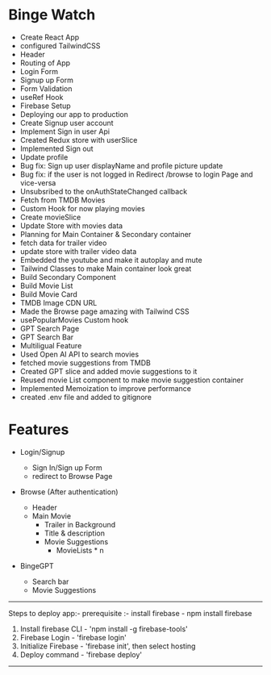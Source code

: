 # Binge Watch
- Create React App
- configured TailwindCSS
- Header
- Routing of App
- Login Form
- Signup up Form
- Form Validation
- useRef Hook
- Firebase Setup
- Deploying our app to production
- Create Signup user account
- Implement Sign in user Api
- Created Redux store with userSlice
- Implemented Sign out
- Update profile
- Bug fix: Sign up user displayName and profile picture update
- Bug fix: if the user is not logged in Redirect /browse to login Page and vice-versa
- Unsubsribed to the onAuthStateChanged callback
- Fetch from TMDB Movies
- Custom Hook for now playing movies
- Create movieSlice
- Update Store with movies data
- Planning for Main Container & Secondary container
- fetch data for trailer video
- update store with trailer video data
- Embedded the youtube and make it autoplay and mute
- Tailwind Classes to make Main container look great
- Build Secondary Component
- Build Movie List
- Build Movie Card
- TMDB Image CDN URL
- Made the Browse page amazing with Tailwind CSS
- usePopularMovies Custom hook
- GPT Search Page
- GPT Search Bar
- Multiligual Feature
- Used Open AI API to search movies
- fetched movie suggestions from TMDB
- Created GPT slice and added movie suggestions to it
- Reused movie List component to make movie suggestion container
- Implemented Memoization to improve performance
- created .env file and added to gitignore





# Features
- Login/Signup
    - Sign In/Sign up Form
    - redirect to Browse Page
- Browse (After authentication)
    - Header
    - Main Movie
        - Trailer in Background
        - Title & description
        - Movie Suggestions
            - MovieLists * n

- BingeGPT
    - Search bar
    - Movie Suggestions



*************************
Steps to deploy app:-
prerequisite :- install firebase - npm install firebase

1. Install firebase CLI - 'npm install -g firebase-tools'
2. Firebase Login - 'firebase login'
3. Initialize Firebase - 'firebase init', then select hosting
4. Deploy command - 'firebase deploy'
**************************
